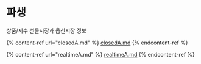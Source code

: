 # 파생

상품/지수 선물시장과 옵션시장 정보

{% content-ref url="closedA.md" %}
[closedA.md](closedA.md)
{% endcontent-ref %}

{% content-ref url="realtimeA.md" %}
[realtimeA.md](realtimeA.md)
{% endcontent-ref %}

